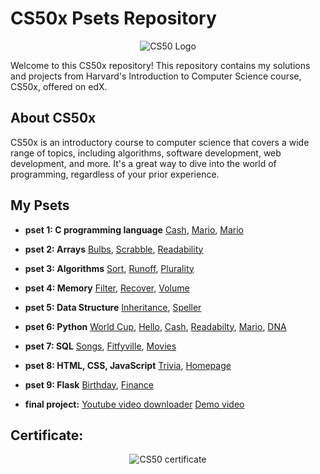 # CS50x Psets Repository

<p align="center">
  <img src="https://miro.medium.com/v2/resize:fit:700/1*IYCifTCCR2ah-79u94Z3wg.png" alt="CS50 Logo" />
</p>



Welcome to this CS50x repository! This repository contains my solutions and projects from Harvard's Introduction to Computer Science course, CS50x, offered on edX.

## About CS50x

CS50x is an introductory course to computer science that covers a wide range of topics, including algorithms, software development, web development, and more. It's a great way to dive into the world of programming, regardless of your prior experience.

## My Psets

- **pset 1: C programming language** [Cash](https://github.com/aymane66/CS50x/tree/main/cash), [Mario](https://github.com/aymane66/CS50x/tree/main/mario-less), [Mario](https://github.com/aymane66/CS50x/tree/main/hello)
- **pset 2: Arrays** [Bulbs](https://github.com/aymane66/CS50x/tree/main/bulbs), [Scrabble](https://github.com/aymane66/CS50x/tree/main/scrabble), [Readability](https://github.com/aymane66/CS50x/tree/main/readability)
- **pset 3: Algorithms** [Sort](https://github.com/aymane66/CS50x/tree/main/sort), [Runoff](https://github.com/aymane66/CS50x/tree/main/runoff), [Plurality](https://github.com/aymane66/CS50x/tree/main/plurality)
- **pset 4: Memory** [Filter](https://github.com/aymane66/CS50x/tree/main/filter-less), [Recover](https://github.com/aymane66/CS50x/tree/main/recover), [Volume](https://github.com/aymane66/CS50x/tree/main/volume)
- **pset 5: Data Structure** [Inheritance](https://github.com/aymane66/CS50x/tree/main/inheritance), [Speller]()
- **pset 6: Python** [World Cup](https://github.com/aymane66/CS50x/tree/main/world-cup), [Hello](https://github.com/aymane66/CS50x/tree/main/sentimental-hello), [Cash](https://github.com/aymane66/CS50x/tree/main/sentimental-cash), [Readabilty](https://github.com/aymane66/CS50x/tree/main/sentimental-readability), [Mario](https://github.com/aymane66/CS50x/tree/main/sentimental-mario-less), [DNA](https://github.com/aymane66/CS50x/tree/main/dna) 
- **pset 7: SQL** [Songs](https://github.com/aymane66/CS50x/tree/main/Songs), [Fitfyville](https://github.com/aymane66/CS50x/tree/main/Fiftyville), [Movies](https://github.com/aymane66/CS50x/tree/main/Movies)
- **pset 8: HTML, CSS, JavaScript** [Trivia](https://github.com/aymane66/CS50x/tree/main/Trivia), [Homepage](https://github.com/aymane66/CS50x/tree/main/Homepage)
- **pset 9: Flask** [Birthday](https://github.com/aymane66/CS50x/tree/main/birthdays), [Finance](https://github.com/aymane66/CS50x/tree/main/Finance)

- **final project:** [Youtube video downloader](https://github.com/aymane66/CS50x/tree/main/Youtube%20Downloader) [Demo video](https://vimeo.com/894122971)

## Certificate:

<p align="center">
  <img src="https://miro.medium.com/v2/resize:fit:700/1*IYCifTCCR2ah-79u94Z3wg.png" alt="CS50 certificate" />
</p>
